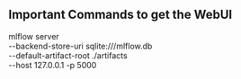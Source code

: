 ## Important Commands to get the WebUI </br>
mlflow server \
--backend-store-uri sqlite:///mlflow.db \
--default-artifact-root ./artifacts \
--host 127.0.0.1 -p 5000

